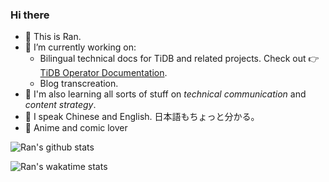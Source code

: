 ### Hi there

- 💬 This is Ran.
- 📝 I’m currently working on:
  - Bilingual technical docs for TiDB and related projects. Check out 👉[TiDB Operator Documentation](https://github.com/pingcap/docs-tidb-operator).
  - Blog transcreation.
- 🔭 I'm also learning all sorts of stuff on *technical communication* and *content strategy*.
- 📢 I speak Chinese and English. 日本語もちょっと分かる。
- 👻 Anime and comic lover

![Ran's github stats](https://github-readme-stats.vercel.app/api?username=ran-huang&show_icons=true&count_private=true&hide=stars,issues&theme=buefy)

![Ran's wakatime stats](https://github-readme-stats.vercel.app/api/wakatime?username=yellowgomi)
